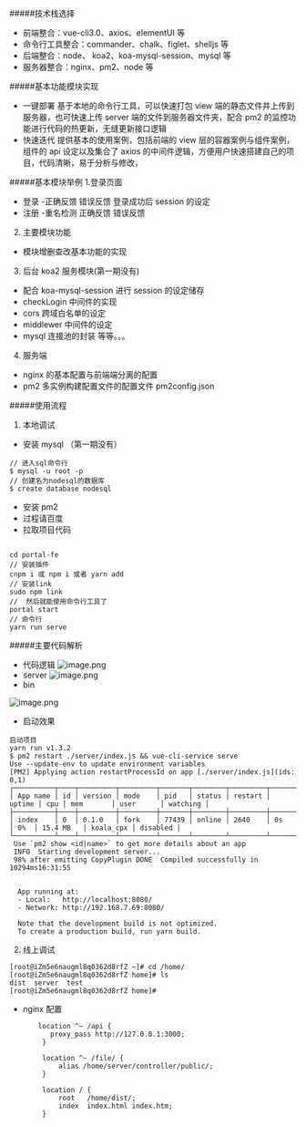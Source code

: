 #####技术栈选择

- 前端整合：vue-cli3.0、axios、elementUI 等
- 命令行工具整合：commander、chalk、figlet、shelljs 等
- 后端整合：node、 koa2、koa-mysql-session、mysql 等
- 服务器整合：nginx、pm2、node 等

#####基本功能模块实现

- 一键部署
  基于本地的命令行工具，可以快速打包 view 端的静态文件并上传到服务器，也可快速上传 server 端的文件到服务器文件夹，配合 pm2 的监控功能进行代码的热更新，无缝更新接口逻辑
- 快速迭代
  提供基本的使用案例，包括前端的 view 层的容器案例与组件案例，组件的 api 设定以及集合了 axios 的中间件逻辑，方便用户快速搭建自己的项目，代码清晰，易于分析与修改，

#####基本模块举例 1.登录页面

- 登录 -正确反馈 错误反馈 登录成功后 session 的设定
- 注册 -重名检测 正确反馈 错误反馈

2. 主要模块功能

- 模块增删查改基本功能的实现

3. 后台 koa2 服务模块(第一期没有)

- 配合 koa-mysql-session 进行 session 的设定储存
- checkLogin 中间件的实现
- cors 跨域白名单的设定
- middlewer 中间件的设定
- mysql 连接池的封装
  等等。。。

4. 服务端

- nginx 的基本配置与前端端分离的配置
- pm2 多实例构建配置文件的配置文件 pm2config.json

#####使用流程

1. 本地调试

- 安装 mysql （第一期没有）

```
// 进入sql命令行
$ mysql -u root -p
// 创建名为nodesql的数据库
$ create database nodesql
```

- 安装 pm2
- 过程请百度
- 拉取项目代码

```

cd portal-fe
// 安装插件
cnpm i 或 npm i 或者 yarn add
// 安装link
sudo npm link
//  然后就能使用命令行工具了
portal start
// 命令行
yarn run serve
```

#####主要代码解析

- 代码逻辑
  ![image.png](https://upload-images.jianshu.io/upload_images/2591469-172a9e0daa29ab70.png?imageMogr2/auto-orient/strip%7CimageView2/2/w/1240)
- server
  ![image.png](https://upload-images.jianshu.io/upload_images/2591469-8e93f7b5e33b3c69.png?imageMogr2/auto-orient/strip%7CimageView2/2/w/1240)
- bin

![image.png](https://upload-images.jianshu.io/upload_images/2591469-37d18014383d8a35.png?imageMogr2/auto-orient/strip%7CimageView2/2/w/1240)

- 启动效果

```
启动项目
yarn run v1.3.2
$ pm2 restart ./server/index.js && vue-cli-service serve
Use --update-env to update environment variables
[PM2] Applying action restartProcessId on app [./server/index.js](ids: 0,1)
┌──────────┬────┬─────────┬─────────┬───────┬────────┬─────────┬────────┬─────┬───────────┬───────────┬──────────┐
│ App name │ id │ version │ mode    │ pid   │ status │ restart │ uptime │ cpu │ mem       │ user      │ watching │
├──────────┼────┼─────────┼─────────┼───────┼────────┼─────────┼────────┼─────┼───────────┼───────────┼──────────┤
│ index    │ 0  │ 0.1.0   │ fork    │ 77439 │ online │ 2640    │ 0s     │ 0%  │ 15.4 MB   │ koala_cpx │ disabled │
└──────────┴────┴─────────┴─────────┴───────┴────────┴─────────┴────────┴─────┴───────────┴───────────┴──────────┘
 Use `pm2 show <id|name>` to get more details about an app
 INFO  Starting development server...
 98% after emitting CopyPlugin DONE  Compiled successfully in 10294ms16:31:55


  App running at:
  - Local:   http://localhost:8080/
  - Network: http://192.168.7.69:8080/

  Note that the development build is not optimized.
  To create a production build, run yarn build.
```

2. 线上调试

```
[root@iZm5e6naugml8q0362d8rfZ ~]# cd /home/
[root@iZm5e6naugml8q0362d8rfZ home]# ls
dist  server  test
[root@iZm5e6naugml8q0362d8rfZ home]#
```

- nginx 配置

```
       location ^~ /api {
          proxy_pass http://127.0.0.1:3000;
        }

        location ^~ /file/ {
            alias /home/server/controller/public/;
        }

        location / {
            root   /home/dist/;
            index  index.html index.htm;
        }
```

